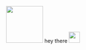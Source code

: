 <div id="header" align="center">
  <img src="https://i.giphy.com/media/v1.Y2lkPTc5MGI3NjExcXh2am1nOWU2bHQ0ZmU4cGlma3llNmpqZmhpa2NydWNpZWtrM2l5YiZlcD12MV9pbnRlcm5hbF9naWZfYnlfaWQmY3Q9Zw/BferOKonYOspm28AiB/giphy.gif" width="100"/>
   hey there
  <img src="https://media.giphy.com/media/hvRJCLFzcasrR4ia7z/giphy.gif" width="30px"/>
</h1>
</div>
<h1>
 
<!--
**BabaikaSiberienne/BabaikaSiberienne** is a ✨ _special_ ✨ repository because its `README.md` (this file) appears on your GitHub profile.
f


Here are some ideas to get you started:

- 🔭 I’m currently working on ...
- 🌱 I’m currently learning ...
- 👯 I’m looking to collaborate on ...
- 🤔 I’m looking for help with ...
- 💬 Ask me about ...
- 📫 How to reach me: ...
- 😄 Pronouns: ...
- ⚡ Fun fact: ...
-->
